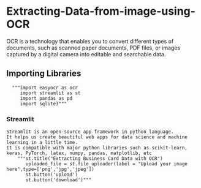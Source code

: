 # Extracting-Data-from-image-using-OCR
  OCR is a technology that enables you to convert different types of documents, such as scanned paper documents, 
  PDF files, or images captured by a digital camera into editable and searchable data.
## Importing Libraries
      """import easyocr as ocr
         import streamlit as st
         import pandas as pd
         import sqlite3"""
### Streamlit
    Streamlit is an open-source app framework in python language.
    It helps us create beautiful web apps for data science and machine learning in a little time. 
    It is compatible with major python libraries such as scikit-learn, keras, PyTorch, latex, numpy, pandas, matplotlib, etc
        """st.title("Extracting Business Card Data with OCR")
           uploaded_file = st.file_uploader(label = "Upload your image here",type=['png','jpg','jpeg'])
           st.button('upload')
           st.button('download')"""
       
       
       
